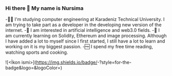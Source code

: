 ### Hi there 👋 My name is Nursima

-👩‍💻 I'm studying computer engineering at Karadeniz Technical University. I am trying to take part as a developer in the developing new version of the internet.
-🤖 I am interested in artificial intelligence and web3.0 fields. 
-🚀 I am currently learning on Solidity, Ethereum and image processing. Although I have added a lot to myself since I first started, I    still   have a lot to learn and working on it is my biggest passion. 
-🆓 I spend my free time reading, watching sports and cooking.

![<İkon ismi>](https://img.shields.io/badge/<Programming Languages>-<Light blue>?style=for-the-badge&logo=<LinkedIn>&logoColor=<blue>)



<!--
**nursimatasdemir/NursimaTasdemir** is a ✨ _special_ ✨ repository because its `README.md` (this file) appears on your GitHub profile.

Here are some ideas to get you started:

- 🔭 I’m currently working on ...
- 🌱 I’m currently learning ...
- 👯 I’m looking to collaborate on ...
- 🤔 I’m looking for help with ...
- 💬 Ask me about ...
- 📫 How to reach me: ...
- 😄 Pronouns: ...
- ⚡ Fun fact: ...
-->
